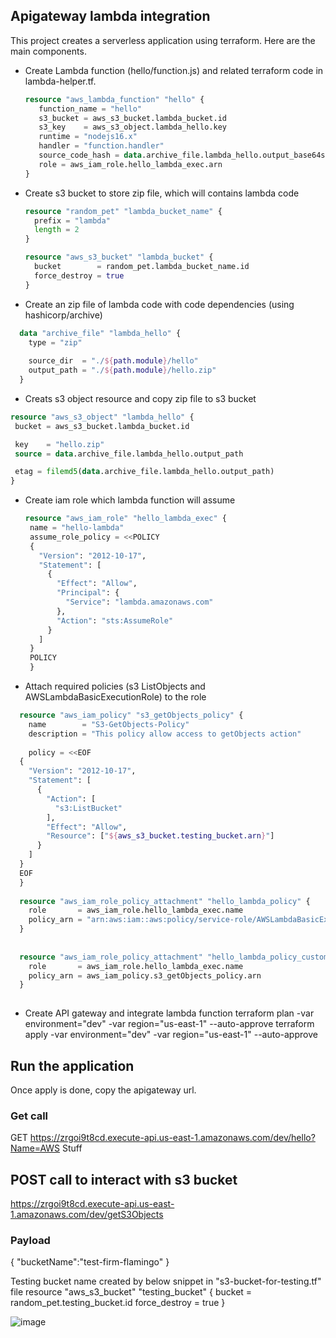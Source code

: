 ## Apigateway lambda integration
This project creates a serverless application using terraform. Here are the main components. 
 - Create Lambda function (hello/function.js) and related terraform code in lambda-helper.tf.
   ```terraform
   resource "aws_lambda_function" "hello" {
      function_name = "hello"
      s3_bucket = aws_s3_bucket.lambda_bucket.id
      s3_key    = aws_s3_object.lambda_hello.key
      runtime = "nodejs16.x"
      handler = "function.handler"
      source_code_hash = data.archive_file.lambda_hello.output_base64sha256 
      role = aws_iam_role.hello_lambda_exec.arn
   }
   ```
- Create s3 bucket to store zip file, which will contains lambda code
   ```terraform
   resource "random_pet" "lambda_bucket_name" {
     prefix = "lambda"
     length = 2
   }

  resource "aws_s3_bucket" "lambda_bucket" {
     bucket        = random_pet.lambda_bucket_name.id
     force_destroy = true
  }
   ```
- Create an zip file of lambda code with code dependencies (using hashicorp/archive)

```terraform
  data "archive_file" "lambda_hello" {
    type = "zip"
  
    source_dir  = "./${path.module}/hello"
    output_path = "./${path.module}/hello.zip"
  }
  ```
  - Creats s3 object resource and copy zip file to s3 bucket
  
   ```terraform
   resource "aws_s3_object" "lambda_hello" {
    bucket = aws_s3_bucket.lambda_bucket.id
  
    key    = "hello.zip"
    source = data.archive_file.lambda_hello.output_path
  
    etag = filemd5(data.archive_file.lambda_hello.output_path)
  }
   ```
  - Create iam role which lambda function will assume
    ```terraform
    resource "aws_iam_role" "hello_lambda_exec" {
     name = "hello-lambda"
     assume_role_policy = <<POLICY
     {
       "Version": "2012-10-17",
       "Statement": [
         {
           "Effect": "Allow",
           "Principal": {
             "Service": "lambda.amazonaws.com"
           },
           "Action": "sts:AssumeRole"
         }
       ]
     }
     POLICY
     }
    ```

- Attach required policies (s3 ListObjects and AWSLambdaBasicExecutionRole) to the role
```terraform
  resource "aws_iam_policy" "s3_getObjects_policy" {
    name        = "S3-GetObjects-Policy"
    description = "This policy allow access to getObjects action"
  
    policy = <<EOF
  {
    "Version": "2012-10-17",
    "Statement": [
      {
        "Action": [
          "s3:ListBucket"
        ],
        "Effect": "Allow",
        "Resource": ["${aws_s3_bucket.testing_bucket.arn}"]
      }
    ]
  }
  EOF
  }
  
  resource "aws_iam_role_policy_attachment" "hello_lambda_policy" {
    role       = aws_iam_role.hello_lambda_exec.name
    policy_arn = "arn:aws:iam::aws:policy/service-role/AWSLambdaBasicExecutionRole" 
  }
  
  
  resource "aws_iam_role_policy_attachment" "hello_lambda_policy_custom" {
    role       = aws_iam_role.hello_lambda_exec.name
    policy_arn = aws_iam_policy.s3_getObjects_policy.arn
  }
  
  ```

 - Create API gateway and integrate lambda function 
terraform plan -var environment="dev" -var region="us-east-1" --auto-approve
terraform apply -var environment="dev" -var region="us-east-1" --auto-approve  

## Run the application
Once apply is done, copy the apigateway url. 
### Get call 
GET https://zrgoi9t8cd.execute-api.us-east-1.amazonaws.com/dev/hello?Name=AWS Stuff

## POST call to interact with s3 bucket
https://zrgoi9t8cd.execute-api.us-east-1.amazonaws.com/dev/getS3Objects
### Payload
{
    "bucketName":"test-firm-flamingo"
}

 Testing bucket name created by below snippet in "s3-bucket-for-testing.tf" file
resource "aws_s3_bucket" "testing_bucket" {
  bucket = random_pet.testing_bucket.id
  force_destroy = true
}

![image](https://github.com/vikas4338/cloud-stuff/assets/13362154/24056e33-f2a0-43a9-833e-3f6fbb1c4b54)
